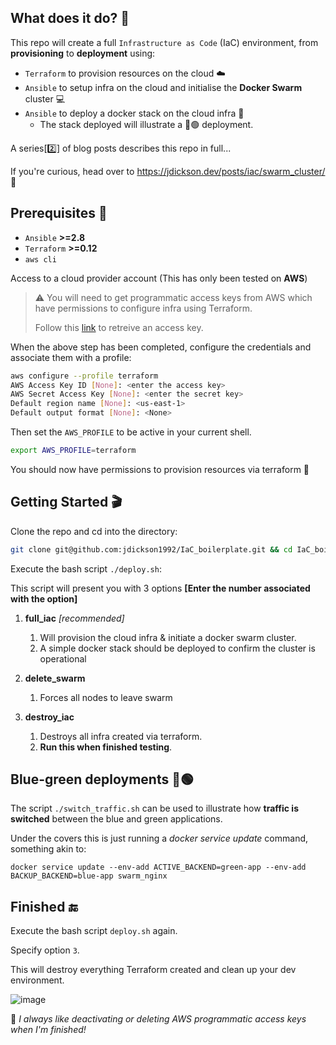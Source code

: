 ## What does it do? 🔎
This repo will create a full `Infrastructure as Code` (IaC) environment, from **provisioning** to **deployment** using:

- `Terraform` to provision resources on the cloud ☁️
- `Ansible` to setup infra on the cloud and initialise the **Docker Swarm** cluster 💻
- `Ansible` to deploy a docker stack on the cloud infra 🐳
     - The stack deployed will illustrate a 🔵🟢 deployment.

A series[2️⃣] of blog posts describes this repo in full...

If you're curious, head over to https://jdickson.dev/posts/iac/swarm_cluster/ 👀

## Prerequisites 🔐

-  `Ansible`   **>=2.8**
-  `Terraform` **>=0.12**
-  `aws cli`

Access to a cloud provider account (This has only been tested on **AWS**)

> ⚠️ You will need to get programmatic access keys from AWS which have permissions to configure infra using Terraform.
>
> Follow this [link](https://docs.aws.amazon.com/general/latest/gr/aws-sec-cred-types.html) to retreive an access key.

When the above step has been completed, configure the credentials and associate them with a profile:

```bash
aws configure --profile terraform
AWS Access Key ID [None]: <enter the access key>
AWS Secret Access Key [None]: <enter the secret key>
Default region name [None]: <us-east-1>
Default output format [None]: <None>
```

Then set the `AWS_PROFILE` to be active in your current shell.

```bash
export AWS_PROFILE=terraform
```

You should now have permissions to provision resources via terraform 🚀

## Getting Started 🎬

Clone the repo and cd into the directory:

```bash
git clone git@github.com:jdickson1992/IaC_boilerplate.git && cd IaC_boilerplate
```

Execute the bash script `./deploy.sh`:

This script will present you with 3 options **[Enter the number associated with the option]**

  1. **full_iac** *[recommended]*
     1. Will provision the cloud infra & initiate a docker swarm cluster.
     2. A simple docker stack should be deployed to confirm the cluster is operational

  2. **delete_swarm** 
     1. Forces all nodes to leave swarm


  3. **destroy_iac**
     1. Destroys all infra created via terraform.
     2. **Run this when finished testing**.


## Blue-green deployments 🔵🟢

The script `./switch_traffic.sh` can be used to illustrate how **traffic is switched** between the blue and green applications.

Under the covers this is just running a *docker service update* command, something akin to:

```
docker service update --env-add ACTIVE_BACKEND=green-app --env-add BACKUP_BACKEND=blue-app swarm_nginx
```


## Finished 🔚

Execute the bash script `deploy.sh` again. 

Specify option `3`.

This will destroy everything Terraform created and clean up your dev environment.

![image](https://user-images.githubusercontent.com/47530786/218748579-ea7d6797-4d18-4b94-8966-8d6f82d0eb04.png)

🚨 *I always like deactivating or deleting AWS programmatic access keys when I'm finished!*





